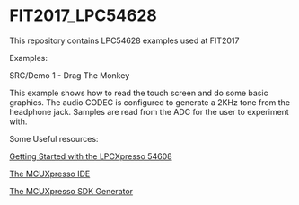 # FIT2017_LPC54628

This repository contains LPC54628 examples used at FIT2017

Examples:

SRC/Demo 1 - Drag The Monkey

This example shows how to read the touch screen and do some basic graphics.    The audio CODEC is configured to generate a 2KHz tone from the headphone jack.   Samples are read from the ADC for the user to experiment with.



Some Useful resources:

[Getting Started with the LPCXpresso 54608](https://www.nxp.com/products/microcontrollers-and-processors/arm-based-processors-and-mcus/lpc-cortex-m-mcus/developer-resources-/lpcxpresso-boards/lpcxpresso54628-development-board:OM13098?tab=In-Depth_Tab)


[The MCUXpresso IDE](https://www.nxp.com/support/developer-resources/run-time-software/mcuxpresso-software-and-tools/mcuxpresso-integrated-development-environment-ide-v10.0.2:MCUXpresso-IDE)


[The MCUXpresso SDK Generator](https://mcuxpresso.nxp.com/en/welcome)